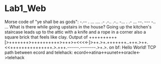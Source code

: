 # Lab1_Web
Morse code of "ye shall be as gods": -.-- .  ... .... .- .-.. .-..  -... .  .- ...  --. --- -.. ...
What is there while going upstairs in the house? Going up the kitchen's staircase leads up to the attic with a knife and a rope in a corner also a square brick that feels like clay.
Output of ++++++++++[>+++++++>++++++++++>+++>+<<<<-]>++.>+.+++++++..+++.>++.<<+++++++++++++++.>.+++.------.--------.>+.>. on bf: Hello World!
TCP path between ecord and telehack: ecord<->atina<->uunet<->oracle<->telehack
